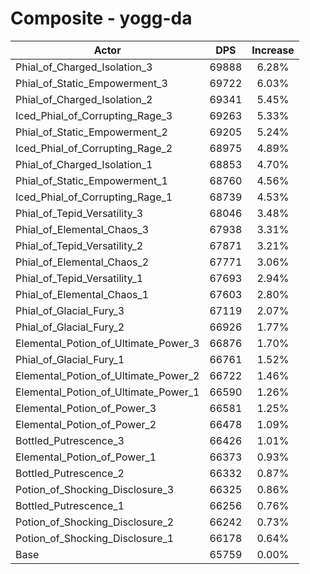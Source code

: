 # Composite - yogg-da
| Actor | DPS | Increase |
|---|:---:|:---:|
|Phial_of_Charged_Isolation_3|69888|6.28%|
|Phial_of_Static_Empowerment_3|69722|6.03%|
|Phial_of_Charged_Isolation_2|69341|5.45%|
|Iced_Phial_of_Corrupting_Rage_3|69263|5.33%|
|Phial_of_Static_Empowerment_2|69205|5.24%|
|Iced_Phial_of_Corrupting_Rage_2|68975|4.89%|
|Phial_of_Charged_Isolation_1|68853|4.70%|
|Phial_of_Static_Empowerment_1|68760|4.56%|
|Iced_Phial_of_Corrupting_Rage_1|68739|4.53%|
|Phial_of_Tepid_Versatility_3|68046|3.48%|
|Phial_of_Elemental_Chaos_3|67938|3.31%|
|Phial_of_Tepid_Versatility_2|67871|3.21%|
|Phial_of_Elemental_Chaos_2|67771|3.06%|
|Phial_of_Tepid_Versatility_1|67693|2.94%|
|Phial_of_Elemental_Chaos_1|67603|2.80%|
|Phial_of_Glacial_Fury_3|67119|2.07%|
|Phial_of_Glacial_Fury_2|66926|1.77%|
|Elemental_Potion_of_Ultimate_Power_3|66876|1.70%|
|Phial_of_Glacial_Fury_1|66761|1.52%|
|Elemental_Potion_of_Ultimate_Power_2|66722|1.46%|
|Elemental_Potion_of_Ultimate_Power_1|66590|1.26%|
|Elemental_Potion_of_Power_3|66581|1.25%|
|Elemental_Potion_of_Power_2|66478|1.09%|
|Bottled_Putrescence_3|66426|1.01%|
|Elemental_Potion_of_Power_1|66373|0.93%|
|Bottled_Putrescence_2|66332|0.87%|
|Potion_of_Shocking_Disclosure_3|66325|0.86%|
|Bottled_Putrescence_1|66256|0.76%|
|Potion_of_Shocking_Disclosure_2|66242|0.73%|
|Potion_of_Shocking_Disclosure_1|66178|0.64%|
|Base|65759|0.00%|
